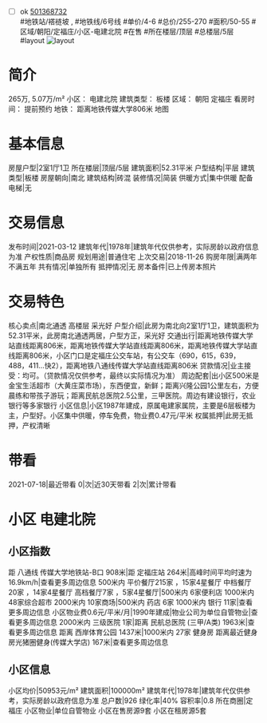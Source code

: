 - [ ] ok [501368732](https://bj.5i5j.com/ershoufang/501368732.html)  
 #地铁站/褡裢坡 ,  #地铁线/6号线
#单价/4-6 #总价/255-270 #面积/50-55   #区域/朝阳/定福庄/小区-电建北院 #在售 #所在楼层/顶层 #总楼层/5层 #layout 
![layout](http://image2a.5i5j.com/bdir/layout/294866.jpg_P5.jpg) 
# 简介 
 265万,  5.07万/m² 
小区： 电建北院
建筑类型： 板楼
区域： 朝阳 定福庄
看房时间： 提前预约
地铁： 距离地铁传媒大学806米 地图
# 基本信息 
 房屋户型|2室1厅1卫
所在楼层|顶层/5层
建筑面积|52.31平米
户型结构|平层
建筑类型|板楼
房屋朝向|南北
建筑结构|砖混
装修情况|简装
供暖方式|集中供暖
配备电梯|无
# 交易信息 
 发布时间|2021-03-12
建筑年代|1978年|建筑年代仅供参考，实际房龄以政府信息为准
产权性质|商品房
规划用途|普通住宅
上次交易|2018-11-26
购房年限|满两年不满五年
共有情况|单独所有
抵押情况|无
房本备件|已上传房本照片
# 交易特色 
 核心卖点|南北通透 高楼层 采光好
户型介绍|此房为南北向2室1厅1卫，建筑面积为52.31平米，此房南北通透两居，户型方正，采光好
交通出行|距离地铁传媒大学站直线距离806米，距离地铁传媒大学站直线距离806米，距离地铁传媒大学站直线距离806米，小区门口是定福庄公交车站，有公交车（690，615，639，488，411...快2），距离地铁八通线传媒大学站直线距离806米
贷款情况|业主接受：均可。（贷款情况仅供参考，最终以实际情况为准）
周边配套|出小区500米是金宝生活超市（大黄庄菜市场），东西便宜，新鲜；距离兴隆公园1公里左右，方便晨练和带孩子游玩；距离民航总医院2.5公里，三甲医院。周边有建设银行，农业银行等多家银行
小区信息|小区1987年建成，原属电建家属院，主要是6层板楼为主，户型好。小区集中供暖，停车免费，物业费0.47元/平米
权属抵押|此房无抵押，产权清晰
# 带看 
 2021-07-18|最近带看	 0|次|近30天带看	 2|次|累计带看
# 小区 电建北院
## 小区指数 
 距 八通线 传媒大学地铁站-B口 908米|距 定福庄站 264米|高峰时间平均时速为16.9km/h|查看更多周边信息
500米内 平价餐厅215家 ，15家4星餐厅
中档餐厅20家 ，14家4星餐厅
高档餐厅7家 ，5家4星餐厅|500米内 6家便利店
1000米内 48家综合超市
2000米内 10家商场|500米内 药店 6家
1000米内 银行 11家|查看更多周边信息
小区物业费0.6元/平米/月|1990年建成|物业公司为单位自管物业|查看更多周边信息
2000米内 三级医院 1家|距离 民航总医院 (三甲/A类) 1963米|查看更多周边信息
距离 西岸体育公园 1437米|1000米内 27家 健身房
距离最近健身房光猪圈健身(传媒大学店) 167米|查看更多周边信息
## 小区信息 
 小区均价|50953元/m²
建筑面积|100000m²
建筑年代|1978年|建筑年代仅供参考，实际房龄以政府信息为准
总户数|926
绿化率|40%
容积率|0.8
所在商圈|定福庄
小区物业|单位自管物业
小区在售房源9套
小区在租房源5套
